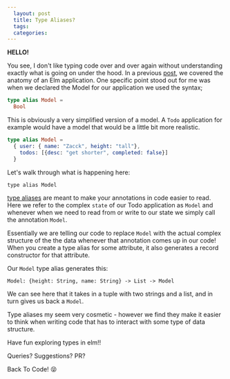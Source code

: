 ```yaml
---
  layout: post
  title: Type Aliases?
  tags:
  categories:
---
```


**HELLO!**

You see,  I don't like typing code over and over again without understanding exactly what is going on under the hood. In a previous [post](https://zacck.github.io/2017/04/10/The-Anatomy-Of-An-Elm-Application.html), we covered the anatomy of an Elm application. One specific point stood out for me was when we declared the Model for our application we used the syntax;

```Elm
type alias Model =
  Bool
```

This is obviously a very simplified version of a model. A `Todo` application for example would have a model that would be a little bit more realistic.


```Elm
type alias Model =
  { user: { name: "Zacck", height: "tall"},
    todos: [{desc: "get shorter", completed: false}]
  }
```


Let's walk through what is  happening here:

`type alias Model`

[type aliases](https://guide.elm-lang.org/types/type_aliases.html) are meant to make your annotations in code easier to read. Here we refer to the complex `state` of our Todo application as `Model` and whenever when we need to read from or write to our state we simply call the annotation `Model`.  

Essentially we are telling our code to replace `Model` with the actual complex structure of the the data whenever that annotation comes up in our code!
When you create a type alias for some attribute, it also generates a record constructor for that attribute.

Our `Model` type alias generates this:

`Model: {height: String, name: String} -> List -> Model`

We can see here that it takes in a tuple with two strings and a list, and in turn gives us back a  `Model`.

Type aliases my seem very cosmetic - however we find they make it easier to think when writing code that has to interact with some type of data structure.

Have fun exploring types in elm!!

Queries? Suggestions? PR?

Back To Code! &#x1f61d;
